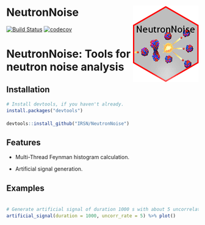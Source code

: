 
# NeutronNoise <img src="man/figures/sticker.png" align="right" />

<!-- badges: start -->
[![Build Status](https://travis-ci.org/IRSN/NeutronNoise.svg?branch=master)](https://travis-ci.org/IRSN/NeutronNoise)
[![codecov](https://codecov.io/gh/IRSN/NeutronNoise/branch/master/graph/badge.svg)](https://codecov.io/gh/IRSN/NeutronNoise)
<!-- badges: end -->

# NeutronNoise: Tools for neutron noise analysis

Installation
------------

```r
# Install devtools, if you haven't already.
install.packages("devtools")

devtools::install_github("IRSN/NeutronNoise")
```

Features
--------

- Multi-Thread Feynman histogram calculation.

- Artificial signal generation.


Examples
--------
```r

# Generate artificial signal of duration 1000 s with about 5 uncorrelated detections/s and plot it
artificial_signal(duration = 1000, uncorr_rate = 5) %>% plot()

```


